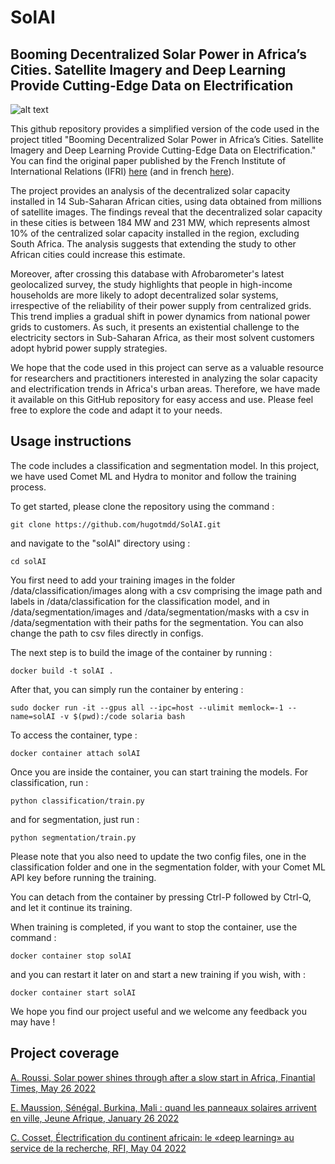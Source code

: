 # SolAI

## Booming Decentralized Solar Power in Africa’s Cities. Satellite Imagery and Deep Learning Provide Cutting-Edge Data on Electrification

![alt text](https://github.com/hugotmdd/SolAI/blob/main/gitimage/background_pic.png)

This github repository provides a simplified version of the code used in the project titled "Booming Decentralized Solar Power in Africa’s Cities. Satellite Imagery and Deep Learning Provide Cutting-Edge Data on Electrification." You can find the original paper published by the French Institute of International Relations (IFRI) [here](https://www.ifri.org/en/publications/briefings-de-lifri/booming-decentralized-solar-power-africas-cities-satellite-imagery) (and in french [here](https://www.ifri.org/fr/publications/briefings-de-lifri/solaire-decentralise-lassaut-villes-africaines-une-analyse-originale)).

The project provides an analysis of the decentralized solar capacity installed in 14 Sub-Saharan African cities, using data obtained from millions of satellite images. The findings reveal that the decentralized solar capacity in these cities is between 184 MW and 231 MW, which represents almost 10% of the centralized solar capacity installed in the region, excluding South Africa. The analysis suggests that extending the study to other African cities could increase this estimate.

Moreover, after crossing this database with Afrobarometer's latest geolocalized survey, the study highlights that people in high-income households are more likely to adopt decentralized solar systems, irrespective of the reliability of their power supply from centralized grids. This trend implies a gradual shift in power dynamics from national power grids to customers. As such, it presents an existential challenge to the electricity sectors in Sub-Saharan Africa, as their most solvent customers adopt hybrid power supply strategies.

We hope that the code used in this project can serve as a valuable resource for researchers and practitioners interested in analyzing the solar capacity and electrification trends in Africa's urban areas. Therefore, we have made it available on this GitHub repository for easy access and use. Please feel free to explore the code and adapt it to your needs.

## Usage instructions

The code includes a classification and segmentation model. In this project, we have used Comet ML and Hydra to monitor and follow the training process.

To get started, please clone the repository using the command : 

```
git clone https://github.com/hugotmdd/SolAI.git
```

and navigate to the "solAI" directory using :

```
cd solAI
```

You first need to add your training images in the folder /data/classification/images along with a csv comprising the image path and labels in /data/classification for the classification model, and in /data/segmentation/images and /data/segmentation/masks with a csv in /data/segmentation with their paths for the segmentation. You can also change the path to csv files directly in configs.

The next step is to build the image of the container by running : 

```
docker build -t solAI .
```

After that, you can simply run the container by entering : 

```
sudo docker run -it --gpus all --ipc=host --ulimit memlock=-1 --name=solAI -v $(pwd):/code solaria bash
```

To access the container, type :

```
docker container attach solAI
```

Once you are inside the container, you can start training the models. For classification, run : 

```
python classification/train.py
```

and for segmentation, just run :

```
python segmentation/train.py
```

Please note that you also need to update the two config files, one in the classification folder and one in the segmentation folder, with your Comet ML API key before running the training.

You can detach from the container by pressing Ctrl-P followed by Ctrl-Q, and let it continue its training. 

When training is completed, if you want to stop the container, use the command : 

```
docker container stop solAI
```

and you can restart it later on and start a new training if you wish, with : 

```
docker container start solAI
```

We hope you find our project useful and we welcome any feedback you may have !

## Project coverage

[A. Roussi, Solar power shines through after a slow start in Africa, Finantial Times, May 26 2022](https://www.ft.com/content/62c5307a-1877-434e-86b1-7d9fadcdafa2)

[E. Maussion, Sénégal, Burkina, Mali : quand les panneaux solaires arrivent en ville, Jeune Afrique, January 26 2022](https://www.jeuneafrique.com/1302466/economie/senegal-burkina-mali-quand-les-panneaux-solaires-arrivent-en-ville/?utm_source=linkedin.com&utm_medium=social&utm_content=jeune_afrique&utm_campaign=post_articles_linkedin_26_01_2022)

[C. Cosset, Électrification du continent africain: le «deep learning» au service de la recherche, RFI, May 04 2022](https://www.rfi.fr/fr/podcasts/afrique-%C3%A9conomie/20220503-%C3%A9lectrification-du-continent-africain-le-deep-learning-au-service-de-la-recherche)

